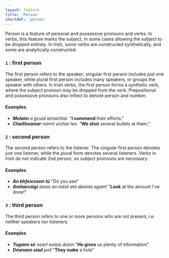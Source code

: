 ```yaml
---
layout: feature
title: 'Person'
shortdef: 'person'
---
```


Person is a feature of personal and possessive pronouns and verbs. In verbs, this feature marks the subject, in some cases allowing the subject to be dropped entirely. In Irish, some verbs are constructed synthetically, and some are analytically constructed. 

### `1` : first person

The first person refers to the speaker; singular first person includes just one speaker, while plural first person includes many speakers, or groups the speaker with others. In Irish verbs, the first person forms a synthetic verb, where the subject pronoun may be dropped from the verb. Prepositional and possessive pronouns also inflect to denote person and number.

#### Examples

* _<b>Molaim</b> a gcuid iarrachtaí._ "<b>I commend</b> their efforts."
* _<b>Chaitheamar</b> roinnt urchar leo._ "<b>We shot</b> several bullets at them."

### `2` : second person

The second person refers to the listener. The singular first person denotes just one listener, while the plural form denotes several listeners. Verbs in Irish do not indicate 2nd person, so subject pronouns are necessary.

#### Examples

* _<b>An bhfeiceann tú</b>_ "Do you see"
* _<b>Amharcaigí</b> anois an méid atá déanta agam!_ "<b>Look</b> at the amount I've done!"

### `3` : third person

The third person refers to one or more persons who are not present, i.e. neither speakers nor listeners.

#### Examples

* _<b>Tugann sé</b> neart eolais dúinn_ "<b>He gives</b> us plenty of information"
* _<b>Déanann siad</b> poll_ "<b>They make</b> a hole"
